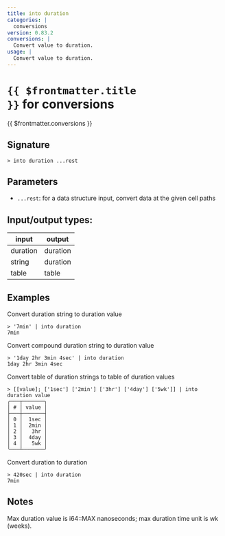 ```yaml
---
title: into duration
categories: |
  conversions
version: 0.83.2
conversions: |
  Convert value to duration.
usage: |
  Convert value to duration.
---
```


# <code>{{ $frontmatter.title }}</code> for conversions

<div class='command-title'>{{ $frontmatter.conversions }}</div>

## Signature

```> into duration ...rest```

## Parameters

 -  `...rest`: for a data structure input, convert data at the given cell paths


## Input/output types:

| input    | output   |
| -------- | -------- |
| duration | duration |
| string   | duration |
| table    | table    |
## Examples

Convert duration string to duration value
```shell
> '7min' | into duration
7min
```

Convert compound duration string to duration value
```shell
> '1day 2hr 3min 4sec' | into duration
1day 2hr 3min 4sec
```

Convert table of duration strings to table of duration values
```shell
> [[value]; ['1sec'] ['2min'] ['3hr'] ['4day'] ['5wk']] | into duration value
╭───┬───────╮
│ # │ value │
├───┼───────┤
│ 0 │  1sec │
│ 1 │  2min │
│ 2 │   3hr │
│ 3 │  4day │
│ 4 │   5wk │
╰───┴───────╯

```

Convert duration to duration
```shell
> 420sec | into duration
7min
```

## Notes
Max duration value is i64::MAX nanoseconds; max duration time unit is wk (weeks).